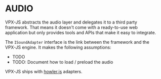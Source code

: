 # AUDIO

VPX-JS abstracts the audio layer and delegates it to a third party framework.
That means it doesn't come with a ready-to-use web application but
only provides tools and APIs that make it easy to integrate.

The `ISoundAdapter` interface is the link between the framework and the VPX-JS
engine. It makes the following assumptions:

- TODO
- TODO: Document how to load / preload the audio

VPX-JS ships with [howler.js](https://github.com/goldfire/howler.js) adapters.
